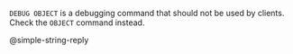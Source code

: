 `DEBUG OBJECT` is a debugging command that should not be used by clients.
Check the `OBJECT` command instead.

@simple-string-reply
